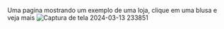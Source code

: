 Uma pagina mostrando um exemplo de uma loja, clique em uma blusa e veja mais ![Captura de tela 2024-03-13 233851](https://github.com/Pois8nn/HTML/assets/161748814/ce2ce5e9-b9cb-4bc1-b567-84d590ace4cc)
